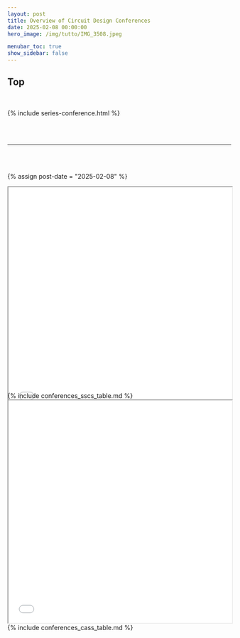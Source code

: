 ```yaml
---
layout: post
title: Overview of Circuit Design Conferences
date: 2025-02-08 00:00:00
hero_image: /img/tutto/IMG_3508.jpeg

menubar_toc: true
show_sidebar: false
---
```


## Top

<br>

<!-- Series -->
{% include series-conference.html %}

<!-- CSS -->
<style>
/* TOC */
.contents {position: sticky; top: 10%;}
</style>

<!-- Javascript -->
<script src="https://kit.fontawesome.com/46ff08c48c.js" crossorigin="anonymous"></script>
<link rel='stylesheet' href='https://cdn-uicons.flaticon.com/2.6.0/uicons-regular-straight/css/uicons-regular-straight.css'>

<br><br>

---

<br><br>

<!---------->
<!-- Main -->
<!---------->

{% assign post-date = "2025-02-08" %}

<!-- Iframe with generated HTML -->
<iframe src="{{ site.base_url }}/conferences_sscs_overlay.html" width="100%" height="500"></iframe>
<span style="display: block; margin-bottom: -3em;"></span>
{% include conferences_sscs_table.md %}

<iframe src="{{ site.base_url }}/conferences_cass_overlay.html" width="100%" height="500"></iframe>
{% include conferences_cass_table.md %}
